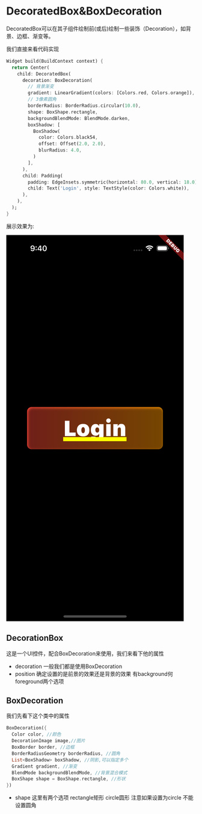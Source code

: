 # DecoratedBox&BoxDecoration

DecoratedBox可以在其子组件绘制前(或后)绘制一些装饰（Decoration），如背景、边框、渐变等。

我们直接来看代码实现

```dart
Widget build(BuildContext context) {
  return Center(
    child: DecoratedBox(
      decoration: BoxDecoration(
        // 背景渐变
        gradient: LinearGradient(colors: [Colors.red, Colors.orange]),
        // 3像素圆角
        borderRadius: BorderRadius.circular(10.0),
        shape: BoxShape.rectangle,
        backgroundBlendMode: BlendMode.darken,
        boxShadow: [
          BoxShadow(
            color: Colors.black54,
            offset: Offset(2.0, 2.0),
            blurRadius: 4.0,
          )
        ],
      ),
      child: Padding(
        padding: EdgeInsets.symmetric(horizontal: 80.0, vertical: 18.0),
        child: Text('Login', style: TextStyle(color: Colors.white)),
      ),
    ),
  );
}
```

展示效果为:

![flutterui_decorationbox](https://github.com/LeeWongSnail/FlutterLearning/raw/main/res/flutterui_decorationbox.png)

## DecorationBox

这是一个UI控件，配合BoxDecoration来使用，我们来看下他的属性

- decoration 一般我们都是使用BoxDecoration 
- position 确定设置的是前景的效果还是背景的效果 有background何foreground两个选项

## BoxDecoration

我们先看下这个类中的属性

```dart
BoxDecoration({
  Color color, //颜色
  DecorationImage image,//图片
  BoxBorder border, //边框
  BorderRadiusGeometry borderRadius, //圆角
  List<BoxShadow> boxShadow, //阴影,可以指定多个
  Gradient gradient, //渐变
  BlendMode backgroundBlendMode, //背景混合模式
  BoxShape shape = BoxShape.rectangle, //形状
})
```

- shape 这里有两个选项 rectangle矩形 circle圆形 注意如果设置为circle 不能设置圆角


